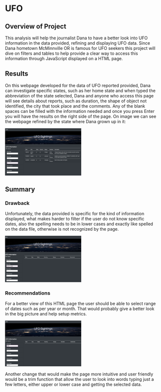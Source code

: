 # UFO

## Overview of Project

This analysis will help the journalist Dana to have a better look into UFO information in the data provided, refining and displaying UFO data. Since Dana hometown McMinnville OR is famous for UFO seekers this project will dive on filters and tables to help provide a clear way to access this information through JavaScript displayed on a HTML page.

## Results
On this webpage developed for the data of UFO reported provided, Dana can investigate specific states, such as her home state and when typed the abbreviation of the state selected, Dana and anyone who access this page will see details about reports, such as duration, the shape of object not identified, the city that took place and the comments. Any of the blank spaces can be filled with the information needed and once you press Enter you will have the results on the right side of the page.
On image we can see the webpage refined by the state where Dana grown up in it:

  <img src="https://github.com/abramscris/UFO/blob/main/static/images/UFO_OR.PNG" width="50%" height="50%">


## Summary

### Drawback

Unfortunately, the data provided is specific for the kind of information displayed, what makes harder to filter if the user do not know specific dates, also the spelling needs to be in lower cases and exactly like spelled on the data file, otherwise is not recognized by the page.

 <img src="https://github.com/abramscris/UFO/blob/main/static/images/FILTER1.PNG" width="50%" height="50%">

### Recommendations

For a better view of this HTML page the user should be able to select range of dates such as per year or month. That would probably give a better look in the big picture and help setup metrics.

 <img src="https://github.com/abramscris/UFO/blob/main/static/images/FILTER2.PNG" width="50%" height="50%">
 
Another change that would make the page more intuitive and user friendly would be a trim function that allow the user to look into words typing just a few letters, either upper or lower case and getting the selected data.



